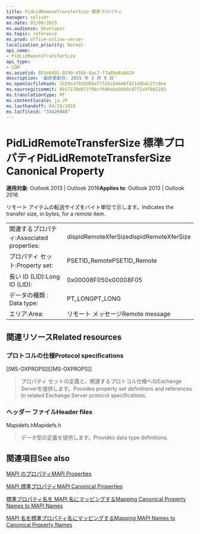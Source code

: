 ```yaml
---
title: PidLidRemoteTransferSize 標準プロパティ
manager: soliver
ms.date: 03/09/2015
ms.audience: Developer
ms.topic: reference
ms.prod: office-online-server
localization_priority: Normal
api_name:
- PidLidRemoteTransferSize
api_type:
- COM
ms.assetid: 853e8d91-b599-45bb-8ac7-f7a85e8a8419
description: '最終更新日: 2015 年 3 月 9 日'
ms.openlocfilehash: 1b29a37920d65eff32bc84446f421ddb4c2fc0ee
ms.sourcegitcommit: 8657170d071f9bcf680aba50b9c07f2a4fb82283
ms.translationtype: MT
ms.contentlocale: ja-JP
ms.lasthandoff: 04/28/2019
ms.locfileid: "33426948"
---
```

# <a name="pidlidremotetransfersize-canonical-property"></a><span data-ttu-id="070ca-103">PidLidRemoteTransferSize 標準プロパティ</span><span class="sxs-lookup"><span data-stu-id="070ca-103">PidLidRemoteTransferSize Canonical Property</span></span>

  
  
<span data-ttu-id="070ca-104">**適用対象**: Outlook 2013 | Outlook 2016</span><span class="sxs-lookup"><span data-stu-id="070ca-104">**Applies to**: Outlook 2013 | Outlook 2016</span></span> 
  
<span data-ttu-id="070ca-105">リモート アイテムの転送サイズをバイト単位で示します。</span><span class="sxs-lookup"><span data-stu-id="070ca-105">Indicates the transfer size, in bytes, for a remote item.</span></span>
  
|||
|:-----|:-----|
|<span data-ttu-id="070ca-106">関連するプロパティ:</span><span class="sxs-lookup"><span data-stu-id="070ca-106">Associated properties:</span></span>  <br/> |<span data-ttu-id="070ca-107">dispidRemoteXferSize</span><span class="sxs-lookup"><span data-stu-id="070ca-107">dispidRemoteXferSize</span></span>  <br/> |
|<span data-ttu-id="070ca-108">プロパティ セット:</span><span class="sxs-lookup"><span data-stu-id="070ca-108">Property set:</span></span>  <br/> |<span data-ttu-id="070ca-109">PSETID_Remote</span><span class="sxs-lookup"><span data-stu-id="070ca-109">PSETID_Remote</span></span>  <br/> |
|<span data-ttu-id="070ca-110">長い ID (LID):</span><span class="sxs-lookup"><span data-stu-id="070ca-110">Long ID (LID):</span></span>  <br/> |<span data-ttu-id="070ca-111">0x00008F05</span><span class="sxs-lookup"><span data-stu-id="070ca-111">0x00008F05</span></span>  <br/> |
|<span data-ttu-id="070ca-112">データの種類 : </span><span class="sxs-lookup"><span data-stu-id="070ca-112">Data type:</span></span>  <br/> |<span data-ttu-id="070ca-113">PT_LONG</span><span class="sxs-lookup"><span data-stu-id="070ca-113">PT_LONG</span></span>  <br/> |
|<span data-ttu-id="070ca-114">エリア:</span><span class="sxs-lookup"><span data-stu-id="070ca-114">Area:</span></span>  <br/> |<span data-ttu-id="070ca-115">リモート メッセージ</span><span class="sxs-lookup"><span data-stu-id="070ca-115">Remote message</span></span>  <br/> |
   
## <a name="related-resources"></a><span data-ttu-id="070ca-116">関連リソース</span><span class="sxs-lookup"><span data-stu-id="070ca-116">Related resources</span></span>

### <a name="protocol-specifications"></a><span data-ttu-id="070ca-117">プロトコルの仕様</span><span class="sxs-lookup"><span data-stu-id="070ca-117">Protocol specifications</span></span>

<span data-ttu-id="070ca-118">[[MS-OXPROPS]]</span><span class="sxs-lookup"><span data-stu-id="070ca-118">[[MS-OXPROPS]]</span></span> 
  
> <span data-ttu-id="070ca-119">プロパティ セットの定義と、関連するプロトコル仕様へのExchange Serverを提供します。</span><span class="sxs-lookup"><span data-stu-id="070ca-119">Provides property set definitions and references to related Exchange Server protocol specifications.</span></span>
    
### <a name="header-files"></a><span data-ttu-id="070ca-120">ヘッダー ファイル</span><span class="sxs-lookup"><span data-stu-id="070ca-120">Header files</span></span>

<span data-ttu-id="070ca-121">Mapidefs.h</span><span class="sxs-lookup"><span data-stu-id="070ca-121">Mapidefs.h</span></span>
  
> <span data-ttu-id="070ca-122">データ型の定義を提供します。</span><span class="sxs-lookup"><span data-stu-id="070ca-122">Provides data type definitions.</span></span>
    
## <a name="see-also"></a><span data-ttu-id="070ca-123">関連項目</span><span class="sxs-lookup"><span data-stu-id="070ca-123">See also</span></span>



[<span data-ttu-id="070ca-124">MAPI のプロパティ</span><span class="sxs-lookup"><span data-stu-id="070ca-124">MAPI Properties</span></span>](mapi-properties.md)
  
[<span data-ttu-id="070ca-125">MAPI 標準プロパティ</span><span class="sxs-lookup"><span data-stu-id="070ca-125">MAPI Canonical Properties</span></span>](mapi-canonical-properties.md)
  
[<span data-ttu-id="070ca-126">標準プロパティ名を MAPI 名にマッピングする</span><span class="sxs-lookup"><span data-stu-id="070ca-126">Mapping Canonical Property Names to MAPI Names</span></span>](mapping-canonical-property-names-to-mapi-names.md)
  
[<span data-ttu-id="070ca-127">MAPI 名を標準プロパティ名にマッピングする</span><span class="sxs-lookup"><span data-stu-id="070ca-127">Mapping MAPI Names to Canonical Property Names</span></span>](mapping-mapi-names-to-canonical-property-names.md)

